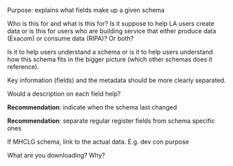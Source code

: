 Purpose: explains what fields make up a given schema

Who is this for and what is this for?
Is it suppose to help LA users create data or is this for users who are building service that either produce data (Exacom) or consume data (RIPA)? Or both?

Is it to help users understand a schema or is it to help users understand how this schema fits in the bigger picture (which other schemas does it reference).

Key information (fields) and the metadata should be more clearly separated.

Would a description on each field help?

**Recommendation**: indicate when the schema last changed

**Recommendation**: separate regular register fields from schema specific ones

If MHCLG schema, link to the actual data. E.g. dev con purpose

What are you downloading? Why?